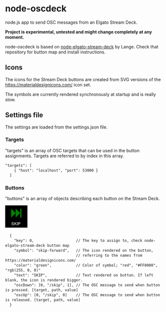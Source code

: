 # node-oscdeck
node.js app to send OSC messages from an Elgato Stream Deck.

**Project is experimental, untested and might change completely at any moment.**

node-oscdeck is based on [node-elgato-stream-deck](https://github.com/Lange/node-elgato-stream-deck) by Lange.
Check that repository for button map and install instructions.

## Icons
The icons for the Stream Deck buttons are created from SVG versions of the https://materialdesignicons.com/ icon set.

The symbols are currently rendered synchronously at startup and is really slow.

## Settings file
The settings are loaded from the settings.json file.

### Targets
"targets" is an array of OSC targets that can be used in the button assignments. Targets are referred to by index in this array.
```
"targets": [
    { "host": "localhost", "port": 53000 }
  ]
```

### Buttons
"buttons" is an array of objects describing each button on the Stream Deck.

![](examples/skip.png)


```
  {
    "key": 0,                   // The key to assign to, check node-elgato-stream-deck button map
    "symbol": "skip-forward",   // The icon rendered on the button,
                                // referring to the names from https://materialdesignicons.com/
    "color": "green",           // Color of symbol; "red", "#FF0000", "rgb(255, 0, 0)"
    "text": "SKIP",             // Text rendered on button. If left blank, the icon is rendered bigger.
    "oscDown": [0, "/skip", 1], // The OSC message to send when button is pressed. [target, path, value]
    "oscUp": [0, "/skip", 0]    // The OSC message to send when button is released. [target, path, value]
  }
```
